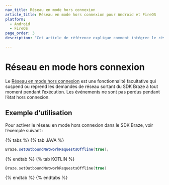 ```yaml
---
nav_title: Réseau en mode hors connexion
article_title: Réseau en mode hors connexion pour Android et FireOS
platform: 
  - Android
  - FireOS
page_order: 3
description: "Cet article de référence explique comment intégrer le réseau en mode hors connexion pour votre application Android ou FireOS."

---
```


# Réseau en mode hors connexion

Le [Réseau en mode hors connexion][1] est une fonctionnalité facultative qui suspend ou reprend les demandes de réseau sortant du SDK Braze à tout moment pendant l’exécution. Les événements ne sont pas perdus pendant l’état hors connexion.

## Exemple d’utilisation

Pour activer le réseau en mode hors connexion dans le SDK Braze, voir l’exemple suivant :

{% tabs %}
{% tab JAVA %}

```java
Braze.setOutboundNetworkRequestsOffline(true);
```

{% endtab %}
{% tab KOTLIN %}

```kotlin
Braze.setOutboundNetworkRequestsOffline(true)
```

{% endtab %}
{% endtabs %}

[1]: https://appboy.github.io/appboy-android-sdk/kdoc/braze-android-sdk/com.braze/-braze/-companion/outbound-network-requests-offline.html?query=var%20outboundNetworkRequestsOffline:%20Boolean
